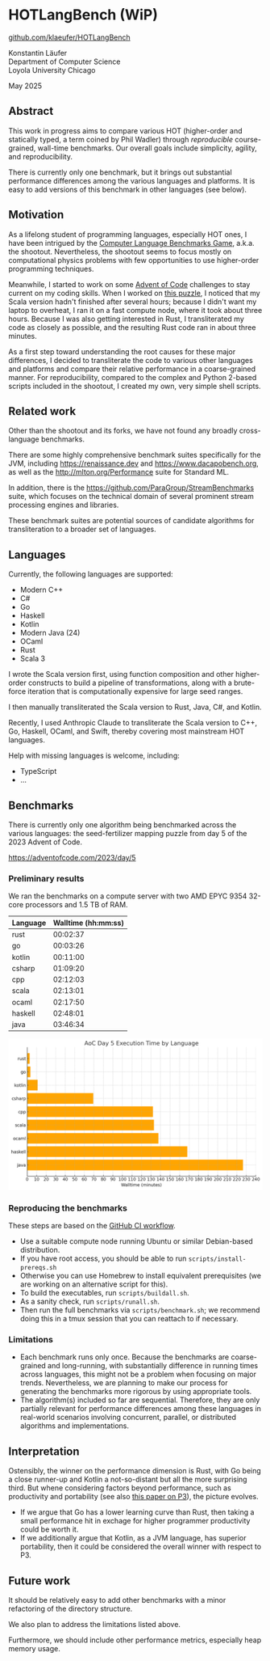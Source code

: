 # HOTLangBench (WiP)

[github.com/klaeufer/HOTLangBench](https://github.com/klaeufer/HOTLangBench)

Konstantin Läufer\
Department of Computer Science\
Loyola University Chicago

May 2025

## Abstract

This work in progress aims to compare various HOT (higher-order and statically typed, a term coined by Phil Wadler) through *reproducible* course-grained, wall-time benchmarks.
Our overall goals include simplicity, agility, and reproducibility.

There is currently only one benchmark, but it brings out substantial performance differences among the various languages and platforms. 
It is easy to add versions of this benchmark in other languages (see below).

## Motivation

As a lifelong student of programming languages, especially HOT ones, I have been intrigued by the [Computer Language Benchmarks Game](https://benchmarksgame-team.pages.debian.net/benchmarksgame), a.k.a. the shootout.
Nevertheless, the shootout seems to focus mostly on computational physics problems with few opportunities to use higher-order programming techniques.

Meanwhile, I started to work on some [Advent of Code](https://adventofcode.com) challenges to stay current on my coding skills.
When I worked on [this puzzle](https://adventofcode.com/2023/day/5), I noticed that my Scala version hadn't finished after several hours; because I didn't want my laptop to overheat, I ran it on a fast compute node, where it took about three hours. 
Because I was also getting interested in Rust, I transliterated my code as closely as possible, and the resulting Rust code ran in about three minutes.

As a first step toward understanding the root causes for these major differences, I decided to transliterate the code to various other languages and platforms and compare their relative performance in a coarse-grained manner.
For reproducibility, compared to the complex and Python 2-based scripts included in the shootout, I created my own, very simple shell scripts.

## Related work

Other than the shootout and its forks, we have not found any broadly cross-language benchmarks.

There are some highly comprehensive benchmark suites specifically for the JVM, including https://renaissance.dev and https://www.dacapobench.org, as well as the http://mlton.org/Performance suite for Standard ML.

In addition, there is the https://github.com/ParaGroup/StreamBenchmarks suite, which focuses on the technical domain of several prominent stream processing engines and libraries.

These benchmark suites are potential sources of candidate algorithms for transliteration to a broader set of languages.

## Languages

Currently, the following languages are supported:

- Modern C++
- C#
- Go
- Haskell
- Kotlin
- Modern Java (24)
- OCaml
- Rust
- Scala 3

I wrote the Scala version first, using function composition and other higher-order constructs to build a pipeline of transformations, along with a brute-force iteration that is computationally expensive for large seed ranges.

I then manually transliterated the Scala version to Rust, Java, C#, and Kotlin.

Recently, I used Anthropic Claude to transliterate the Scala version to C++, Go, Haskell, OCaml, and Swift, thereby covering most mainstream HOT languages.

Help with missing languages is welcome, including:

- TypeScript
- ...

## Benchmarks

There is currently only one algorithm being benchmarked across the various languages: the seed-fertilizer mapping puzzle from day 5 of the 2023 Advent of Code.

https://adventofcode.com/2023/day/5

### Preliminary results

We ran the benchmarks on a compute server with two AMD EPYC 9354 32-core processors and 1.5 TB of RAM.

| Language | Walltime (hh:mm:ss) |
|----------|---------------------|
| rust     | 00:02:37            |
| go       | 00:03:26            |
| kotlin   | 00:11:00            |
| csharp   | 01:09:20            |
| cpp      | 02:12:03            |
| scala    | 02:13:01            |
| ocaml    | 02:17:50            |
| haskell  | 02:48:01            |
| java     | 03:46:34            |

![Execution Time Chart](doc/images/aoc23d5.png)

### Reproducing the benchmarks

These steps are based on the [GitHub CI workflow](blob/main/.github/workflows/main.yml).

- Use a suitable compute node running Ubuntu or similar Debian-based distribution.
- If you have root access, you should be able to run `scripts/install-prereqs.sh`
- Otherwise you can use Homebrew to install equivalent prerequisites (we are working on an alternative script for this).
- To build the executables, run `scripts/buildall.sh`.
- As a sanity check, run `scripts/runall.sh`.
- Then run the full benchmarks via `scripts/benchmark.sh`; we recommend doing this in a tmux session that you can reattach to if necessary.

### Limitations

- Each benchmark runs only once. Because the benchmarks are coarse-grained and long-running, with substantially difference in running times across languages, this might not be a problem when focusing on major trends. Nevertheless, we are planning to make our process for generating the benchmarks more rigorous by using appropriate tools.
- The algorithm(s) included so far are sequential.
Therefore, they are only partially relevant for performance differences among these languages in real-world scenarios involving concurrent, parallel, or distributed algorithms and implementations.

## Interpretation

Ostensibly, the winner on the performance dimension is Rust, with Go being a close runner-up and Kotlin a not-so-distant but all the more surprising third.
But whene considering factors beyond performance, such as productivity and portability (see also [this paper on P3](https://ieeexplore.ieee.org/document/9484790)), the picture evolves.

- If we argue that Go has a lower learning curve than Rust, then taking a small performance hit in exchage for higher programmer productivity could be worth it.
- If we additionally argue that Kotlin, as a JVM language, has superior portability, then it could be considered the overall winner with respect to P3.

## Future work

It should be relatively easy to add other benchmarks with a minor refactoring of the directory structure.

We also plan to address the limitations listed above.

Furthermore, we should include other performance metrics, especially heap memory usage.
